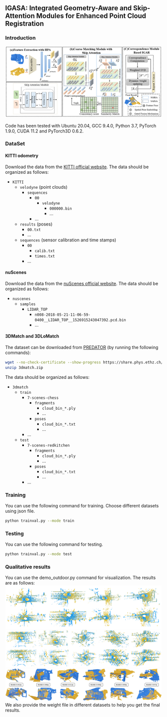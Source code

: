 ##  IGASA: Integrated Geometry-Aware and Skip-Attention Modules for Enhanced Point Cloud Registration

### Introduction

![](assets/pipeline.png)

Code has been tested with Ubuntu 20.04, GCC 9.4.0, Python 3.7, PyTorch 1.9.0, CUDA 11.2 and PyTorch3D 0.6.2.



### DataSet 
#### KITTI odometry
Download the data from the [KITTI official website](http://www.cvlibs.net/datasets/kitti/eval_odometry.php). The data should be organized as follows:
- `KITTI`
    - `velodyne` (point clouds)
        - `sequences`
            - `00`
                - `velodyne`
                    - `000000.bin`
                    - ...
            - ...
    - `results` (poses)
        - `00.txt`
        - ...
    - `sequences` (sensor calibration and time stamps)
        - `00`
            - `calib.txt`
            - `times.txt`
        - ...

#### nuScenes
Download the data from the [nuScenes official website](https://www.nuscenes.org/nuscenes#download). The data should be organized as follows:
- `nuscenes`
    - `samples`
        - `LIDAR_TOP`
            - `n008-2018-05-21-11-06-59-0400__LIDAR_TOP__1526915243047392.pcd.bin`
            - ...


#### 3DMatch and 3DLoMatch
The dataset can be downloaded from [PREDATOR](https://github.com/prs-eth/OverlapPredator) (by running the following commands):
```bash
wget --no-check-certificate --show-progress https://share.phys.ethz.ch/~gsg/pairwise_reg/3dmatch.zip
unzip 3dmatch.zip
```
The data should be organized as follows:
- `3dmatch`
    - `train`
        - `7-scenes-chess`
            - `fragments`
                - `cloud_bin_*.ply`
                - ...
            - `poses`
                - `cloud_bin_*.txt`
                - ...
        - ...
    - `test`
        - `7-scenes-redkitchen`
            - `fragments`
                - `cloud_bin_*.ply`
                - ...
            - `poses`
                - `cloud_bin_*.txt`
                - ...
        - ...

### Training
You can use the following command for training. Choose different datasets using json file.
```bash
python trainval.py --mode train
```

### Testing
You can use the following command for testing.
```bash
python trainval.py --mode test
```

### Qualitative results
You can use the demo_outdoor.py command for visualization. The results are as follows:
![](assets/kitti.png)
![](assets/nuscenes.png)
![](assets/3dmatch.png)
We also provide the weight file in different datasets to help you get the final results.